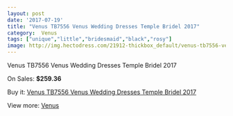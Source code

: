 ```yaml
---
layout: post
date: '2017-07-19'
title: "Venus TB7556 Venus Wedding Dresses Temple Bridel 2017"
category:  Venus
tags: ["unique","little","bridesmaid","black","rosy"]
image: http://img.hectodress.com/21912-thickbox_default/venus-tb7556-venus-wedding-dresses-temple-bridel-2012.jpg
---
```

Venus TB7556 Venus Wedding Dresses Temple Bridel 2017

On Sales: **$259.36**
<a href="https://www.hectodress.com/-venus/10151-venus-tb7556-venus-wedding-dresses-temple-bridel-2012.html"><amp-img layout="responsive" width="600" height="600" src="//img.hectodress.com/21912-thickbox_default/venus-tb7556-venus-wedding-dresses-temple-bridel-2012.jpg" alt="Venus TB7556 Venus Wedding Dresses Temple Bridel 2017 0" /></a>
<a href="https://www.hectodress.com/-venus/10151-venus-tb7556-venus-wedding-dresses-temple-bridel-2012.html"><amp-img layout="responsive" width="600" height="600" src="//img.hectodress.com/21913-thickbox_default/venus-tb7556-venus-wedding-dresses-temple-bridel-2012.jpg" alt="Venus TB7556 Venus Wedding Dresses Temple Bridel 2017 1" /></a>

Buy it: [Venus TB7556 Venus Wedding Dresses Temple Bridel 2017](https://www.hectodress.com/-venus/10151-venus-tb7556-venus-wedding-dresses-temple-bridel-2012.html "Venus TB7556 Venus Wedding Dresses Temple Bridel 2017")

View more: [ Venus](https://www.hectodress.com/167--venus " Venus")